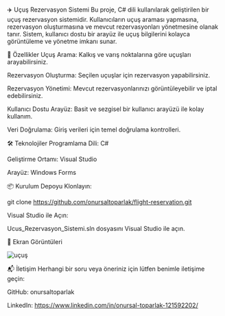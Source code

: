 ✈️ Uçuş Rezervasyon Sistemi
Bu proje, C# dili kullanılarak geliştirilen bir uçuş rezervasyon sistemidir. Kullanıcıların uçuş araması yapmasına, rezervasyon oluşturmasına ve mevcut rezervasyonları yönetmesine olanak tanır. Sistem, kullanıcı dostu bir arayüz ile uçuş bilgilerini kolayca görüntüleme ve yönetme imkanı sunar.

🚀 Özellikler
Uçuş Arama: Kalkış ve varış noktalarına göre uçuşları arayabilirsiniz.

Rezervasyon Oluşturma: Seçilen uçuşlar için rezervasyon yapabilirsiniz.

Rezervasyon Yönetimi: Mevcut rezervasyonlarınızı görüntüleyebilir ve iptal edebilirsiniz.

Kullanıcı Dostu Arayüz: Basit ve sezgisel bir kullanıcı arayüzü ile kolay kullanım.

Veri Doğrulama: Giriş verileri için temel doğrulama kontrolleri.

🛠️ Teknolojiler
Programlama Dili: C#

Geliştirme Ortamı: Visual Studio

Arayüz: Windows Forms

📦 Kurulum
Depoyu Klonlayın:

git clone https://github.com/onursaltoparlak/flight-reservation.git

Visual Studio ile Açın:

Ucus_Rezervasyon_Sistemi.sln dosyasını Visual Studio ile açın.


📸 Ekran Görüntüleri

![uçuş](https://github.com/user-attachments/assets/fafe1269-c6ea-4f2d-bb6f-8288869a5f64)


📬 İletişim
Herhangi bir soru veya öneriniz için lütfen benimle iletişime geçin:

GitHub: onursaltoparlak

LinkedIn: https://www.linkedin.com/in/onursal-toparlak-121592202/
